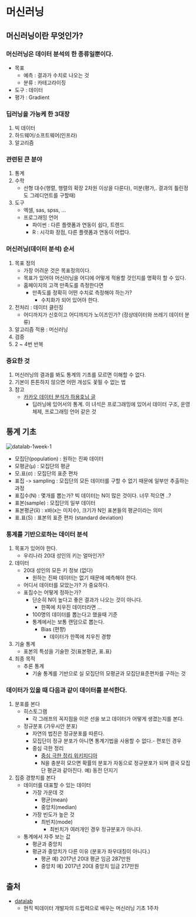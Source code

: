 # 머신러닝
## 머신러닝이란 무엇인가?
### 머신러닝은 데이터 분석의 한 종류일뿐이다.
- 목표
  - 예측 : 결과가 수치로 나오는 것
  - 분류 : 카테고라이징
- 도구 : 데이터
- 평가 : Gradient

### 딥러닝을 가능케 한 3대장
1. 빅 데이터
2. 하드웨어/소프트웨어(인프라)
3. 알고리즘

### 관련된 큰 분야
1. 통계
2. 수학
   - 선형 대수(행렬, 행렬의 확장 2차원 이상을 다룬다), 미분(평가,. 결과의 틀린정도 그레디언트를 구할때)
3. 도구
   - 엑셀, sas, spss, ...
   - 프로그래밍 언어
     - 파이썬 : 다른 플랫폼과 연동이 쉽다, 트렌드
     - R : 시각화 장점, 다른 플랫폼과 연동이 어렵다.

### 머신러닝(데이터 분석) 순서
1. 목표 정의
   - 가장 어려운 것은 목표정의이다.
   - 목표가 있어야 머신러닝을 어디에 어떻게 적용할 것인지를 명확히 할 수 있다.
   - 홈페이지의 고객 만족도를 측정한다면
     - 만족도를 정확히 어떤 수치로 측정해야 하는가?
       - 수치화가 되어 있어야 한다.
3. 전처리 : 데이터 클린징
   - 어디까지가 신호이고 어디까지가 노이즈인가? (정상데이터와 쓰레기 데이터 분류)
5. 알고리즘 적용 : 머신러닝
6. 검증
7. 2 ~ 4번 반복

### **중요한 것**
1. 머신러닝의 결과를 봐도 통계의 기초를 모르면 이해할 수 없다.
2. 기본이 튼튼하지 않으면 어떤 개성도 꽃필 수 없는 법
3. 참고
   - [카카오 데이터 분석가 하용호님 글](http://m.cafe.daum.net/oracleoracle/SUR7/220)
     - 딥러닝에 있어서의 통계. 이 녀석은 프로그래밍에 있어서 데이터 구조, 운영체제, 프로그래밍 언어 같은 것

## 통계 기초
![datalab-1week-1](https://user-images.githubusercontent.com/4979560/59576230-f862ed00-90f9-11e9-9807-c2e14ee057a7.jpg)

- 모집단(population) : 원하는 진짜 데이터
- 모평균(μ) : 모집단의 평균
- 모.표(σ) : 모집단의 표준 편차
- 표집 -> sampling : 모집단의 모든 데이터를 구할 수 없기 때문에 일부만 추출하는 과정
- 표집수(N) : 몇개를 뽑는가? 빅 데이터는 N이 많은 것이다. 너무 적으면 ..?
- 표본(sample) : 모집단의 일부 데이터
- 표본평균(x̅) : x바(x는 미지수), 크기가 N인 표본들의 평균이라는 의미
- 표.표(S) : 표본의 표준 편차 (standard deviation)

### 통계를 기반으로하는 데이터 분석
1. 목표가 있어야 한다.
   - 우리나라 20대 성인의 키는 얼마인가?
2. 데이터
   - 20대 성인의 모든 키 정보 (없다)
     - 원하는 진짜 데이터는 없기 때문에 예측해야 한다.
   - 어디서 데이터를 모았는가? 가 중요하다.
   - 표집수는 어떻게 정하는가?
     - 단순히 N이 높다고 좋은 결과가 나오는 것이 아니다.
       - 한쪽에 치우진 데이터라면 ...
     - 100명의 데이터를 뽑는다고 했을때 기준
     - 통계에서는 보통 랜덤으로 뽑는다.
       - Bias (편향)
         - 데이터가 한쪽에 치우친 경향
3. 기술 통계
   - 표본의 특성을 기술한 것(표본평균, 표.표)
4. 최종 목적
   - 추론 통계
     - 기술 통계를 기반으로 실 모집단의 모평균과 모집단표준편차를 구하는 것


### 데이터가 있을 때 다음과 같이 데이터를 분석한다.
1. 분포를 본다
   - 히스토그램
     - 각 그래프의 꼭지점을 이은 선을 보고 데이터가 어떻게 생겼는지를 본다.
   - 정규분포 (가우시안 분포)
     - 자연의 법친은 정규분포를 따른다.
     - 모집단이 정규 분포가 아니면 통계기법을 사용할 수 없다.- 편포인 경우
     - 중심 극한 정리
       - [중심 극한 정리 위키피디아](https://ko.wikipedia.org/wiki/%EC%A4%91%EC%8B%AC_%EA%B7%B9%ED%95%9C_%EC%A0%95%EB%A6%AC
)
       - N을 충분히 모으면 확률의 분포가 자동으로 정규분포가 되며 결국 모집단 평균과 같아진다. 예) 동전 던지기
2. 집중 경향치를 본다
   - 데이터를 대표할 수 있는 데이터
     - 가장 가운데 것
       - 평균(mean)
       - 중앙치(median)
     - 가장 빈도가 높은 것
       - 최빈치(mode)
         - 최빈치가 여러개인 경우 정규분포가 아니다.
   - 통계에서 자주 보는 값
     - 평균과 중앙치
     - 평균과 중앙치가 다른 이유 (분포가 좌우대칭이 아니다.)
       - 평균 예) 2017년 20대 평균 임금 287만원
       - 중앙치 예) 2017년 20대 중앙치 임금 217만원

## 출처
- [datalab](https://www.heydatalab.com/)
    - 현직 빅데이터 개발자의 드립력으로 배우는 머신러닝 기초 1주차
